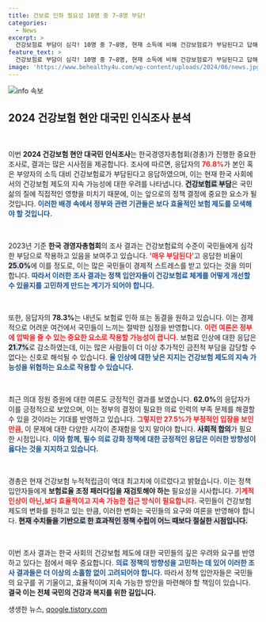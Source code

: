 ```yaml
---
title: 건보료 인하 필요성 10명 중 7~8명 부담!
categories:
  - News
excerpt: >
  건강보험료 부담이 심각! 10명 중 7~8명, 현재 소득에 비해 건강보험료가 부담된다고 답해. 절반 이상이 내년도 보험료 인하를 원하고, 의대 정원 증원에 대한 긍정적 의견도 많아. 건강보험의 미래, 어떻게 바뀔까? 클릭해 확인하세요!
feature_text: >
  건강보험료 부담이 심각! 10명 중 7~8명, 현재 소득에 비해 건강보험료가 부담된다고 답해. 절반 이상이 내년도 보험료 인하를 원하고, 의대 정원 증원에 대한 긍정적 의견도 많아. 건강보험의 미래, 어떻게 바뀔까? 클릭해 확인하세요!
image: 'https://www.behealthy4u.com/wp-content/uploads/2024/06/news.jpg'
---
```


<p><img src="https://www.behealthy4u.com/wp-content/uploads/2024/06/news.jpg" alt="info 속보" /></p>

<h2 data-ke-size="size26">2024 건강보험 현안 대국민 인식조사 분석</h2>

<p data-ke-size="size16">&nbsp;</p>

<p>이번 <b>2024 건강보험 현안 대국민 인식조사</b>는 한국경영자총협회(경총)가 진행한 중요한 조사로, 결과는 많은 시사점을 제공합니다. 조사에 따르면, 응답자의 <b><span style="color: #ee2323;">76.8%</span></b>가 본인 혹은 부양자의 소득 대비 건강보험료가 부담된다고 응답하였으며, 이는 현재 한국 사회에서의 건강보험 제도의 지속 가능성에 대한 우려를 나타냅니다. <b><span style="background-color: #21538527;">건강보험료 부담</span></b>은 국민 삶의 질에 직접적인 영향을 미치기 때문에, 이는 앞으로의 정책 결정에 중요한 요소가 될 것입니다. <b><span style="color: #1a5490;">이러한 배경 속에서 정부와 관련 기관들은 보다 효율적인 보험 제도를 모색해야 할 것입니다.</span></b></p>

<p data-ke-size="size16">&nbsp;</p>

<p>2023년 기준 <b> 한국 경영자총협회</b>의 조사 결과는 건강보험료의 수준이 국민들에게 심각한 부담으로 작용하고 있음을 보여주고 있습니다. <b><span style="color: #ee2323;">'매우 부담된다'</span></b>고 응답한 비율이 <b><span style="background-color: #21538527;">25.0%</span></b>에 이를 정도로, 이는 많은 국민들이 경제적 스트레스를 받고 있다는 것을 의미합니다. <b><span style="color: #1a5490;">따라서 이러한 조사 결과는 정책 입안자들이 건강보험료 체계를 어떻게 개선할 수 있을지를 고민하게 만드는 계기가 되어야 합니다.</span></b></p>

<p data-ke-size="size16">&nbsp;</p>

<p>또한, 응답자의 <b>78.3%</b>는 내년도 보험료 인하 또는 동결을 원하고 있습니다. 이는 경제적으로 어려운 여건에서 국민들이 느끼는 절박한 심정을 반영합니다. <b><span style="color: #ee2323;">이런 여론은 정부에 압박을 줄 수 있는 중요한 요소로 작용할 가능성이 큽니다.</span></b> 보험료 인상에 대한 응답은 <b><span style="background-color: #21538527;">21.7%</span></b>로 감소하였는데, 이는 많은 사람들이 더 이상 추가적인 금전적 부담을 감당할 수 없다는 신호로 해석될 수 있습니다. <b><span style="color: #1a5490;">율 인상에 대한 낮은 지지는 건강보험 제도의 지속 가능성을 위협하는 요소로 작용할 수 있습니다.</span></b></p>

<p data-ke-size="size16">&nbsp;</p>

<p>최근 의대 정원 증원에 대한 여론도 긍정적인 결과를 보였습니다. <b>62.0%</b>의 응답자가 이를 긍정적으로 보았으며, 이는 정부의 결정이 필요한 의료 인력의 부족 문제를 해결할 수 있을 것이라는 기대를 반영하고 있습니다. <b><span style="color: #ee2323;">그렇지만 27.5%가 부정적인 입장을 보인 만큼, </span></b>이 문제에 대한 다양한 시각이 존재함을 잊지 말아야 합니다. <b><span style="background-color: #21538527;">사회적 합의</span></b>가 필요한 시점입니다. <b><span style="color: #1a5490;">이와 함께, 필수 의료 강화 정책에 대한 긍정적인 응답은 이러한 방향성이 옳다는 것을 지지하고 있습니다.</span></b></p>

<p data-ke-size="size16">&nbsp;</p>

<p>경총은 현재 건강보험 누적적립금이 역대 최고치에 이르렀다고 밝혔습니다. 이는 정책 입안자들에게 <b>보험료율 조정 패러다임을 재검토해야 하는</b> 필요성을 시사합니다. <b><span style="color: #ee2323;">기계적 인상이 아닌,보다 효율적이고 지속 가능한 접근 방식이 필요합니다.</span></b> 국민들이 건강보험 제도의 변화를 원하고 있는 만큼, 이러한 변화는 국민들의 요구와 여론을 반영해야 합니다. <b><span style="background-color: #21538527;">현재 수치들을 기반으로 한 효과적인 정책 수립이 어느 때보다 절실한 시점입니다.</span></b></p>

<p data-ke-size="size16">&nbsp;</p>

<p>이번 조사 결과는 한국 사회의 건강보험 제도에 대한 국민들의 깊은 우려와 요구를 반영하고 있다는 점에서 매우 중요합니다. <b><span style="color: #1a5490;">의료 정책의 방향성을 고민하는 데 있어 이러한 조사 결과들은 더 이상의 소홀함 없이 고려되어야 합니다.</span></b> 따라서 정책 입안자들은 국민들의 요구를 귀 기울이고, 효율적이며 지속 가능한 방안을 마련해야 할 책임이 있습니다. <b>결국 이는 전체 국민의 건강과 복지를 위한 길입니다.</b></p>
생생한 뉴스, <a href="https://qoogle.tistory.com" rel="dofollow">qoogle.tistory.com</a>


